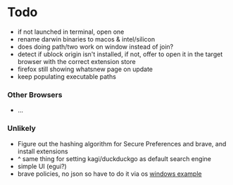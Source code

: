 # Todo

- if not launched in terminal, open one
- rename darwin binaries to macos & intel/silicon
- does doing path/two work on window instead of join?
- detect if ublock origin isn't installed, if not, offer to open it in the target browser with the correct
  extension store
- firefox still showing whatsnew page on update
- keep populating executable paths

### Other Browsers

- ...

### Unlikely

- Figure out the hashing algorithm for Secure Preferences and brave, and install extensions
- ^ same thing for setting kagi/duckduckgo as default search engine
- simple UI (egui?)
- brave policies, no json so have to do it via
  os [windows example](https://gist.github.com/slashwq/b19e2b125ca45f32e754e74ecc88db2c)
